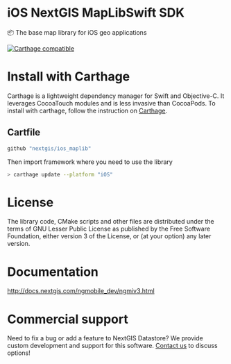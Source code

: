 # iOS NextGIS MapLibSwift SDK

:package: The base map library for iOS geo applications

[![Carthage compatible](https://img.shields.io/badge/Carthage-compatible-4BC51D.svg?style=flat)](https://github.com/Carthage/Carthage)

# Install with Carthage

Carthage is a lightweight dependency manager for Swift and Objective-C. It
leverages CocoaTouch modules and is less invasive than CocoaPods. To install with
carthage, follow the instruction on [Carthage](https://github.com/Carthage/Carthage/).

## Cartfile

```ruby
github "nextgis/ios_maplib"
```

Then import framework where you need to use the library

```bash
> carthage update --platform "iOS"
```

# License

The library code, CMake scripts and other files are distributed under the terms
of GNU Lesser Public License as published by the Free Software Foundation,
either version 3 of the License, or (at your option) any later version.

# Documentation

http://docs.nextgis.com/ngmobile_dev/ngmiv3.html

# Commercial support

Need to fix a bug or add a feature to NextGIS Datastore? We provide custom
development and support for this software.
[Contact us](http://nextgis.ru/en/contact/) to discuss options!

